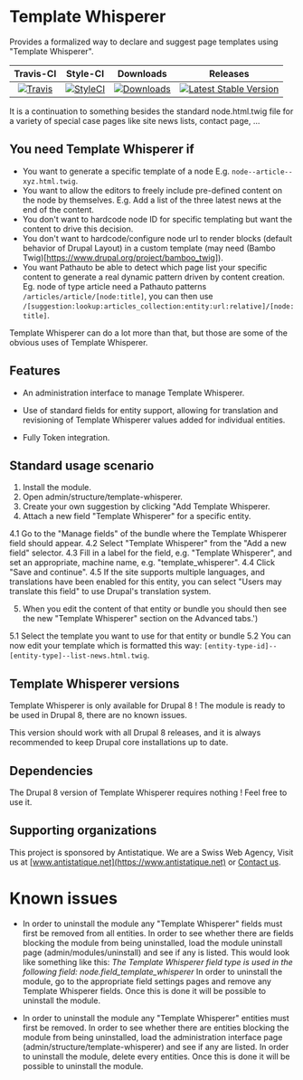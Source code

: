 # Template Whisperer

Provides a formalized way to declare and suggest page templates
using "Template Whisperer".


|       Travis-CI        |        Style-CI         |        Downloads        |         Releases         |
|:----------------------:|:-----------------------:|:-----------------------:|:------------------------:|
| [![Travis](https://img.shields.io/travis/antistatique/drupal-template-whisperer.svg?style=flat-square)](https://travis-ci.org/antistatique/drupal-template-whisperer) | [![StyleCI](https://styleci.io/repos/85471768/shield)](https://styleci.io/repos/85471768) | [![Downloads](https://img.shields.io/badge/downloads-8.x--2.x-green.svg?style=flat-square)](https://ftp.drupal.org/files/projects/template_whisperer-8.x-2.x-dev.tar.gz) | [![Latest Stable Version](https://img.shields.io/badge/release-v2.x--dev-blue.svg?style=flat-square)](https://www.drupal.org/project/template_whisperer/releases) |

It is a continuation to something besides the standard
node.html.twig file for a variety of special case pages
like site news lists, contact page, ...

## You need Template Whisperer if

  - You want to generate a specific template of a node
    E.g. `node--article--xyz.html.twig`.
  - You want to allow the editors to freely include pre-defined content on the
    node by themselves.
    E.g. Add a list of the three latest news at the end of the content.
  - You don't want to hardcode node ID for specific templating but want the content to drive this decision.
  - You don't want to hardcode/configure node url to render blocks (default behavior of Drupal Layout) in a custom template (may need (Bambo Twig)[https://www.drupal.org/project/bamboo_twig]).
  - You want Pathauto be able to detect which page list your specific content to generate a real dynamic pattern driven by content creation.
  Eg. node of type article need a Pathauto patterns `/articles/article/[node:title]`, you can then use `/[suggestion:lookup:articles_collection:entity:url:relative]/[node:title]`.

Template Whisperer can do a lot more than that,
but those are some of the obvious uses of Template Whisperer.

## Features

* An administration interface to manage Template Whisperer.

* Use of standard fields for entity support, allowing for translation and
  revisioning of Template Whisperer values added for individual entities.

* Fully Token integration.

## Standard usage scenario

1. Install the module.
2. Open admin/structure/template-whisperer.
3. Create your own suggestion by clicking "Add Template Whisperer.
4. Attach a new field "Template Whisperer" for a specific entity.

  4.1 Go to the "Manage fields" of the bundle where
  the Template Whisperer field should appear.
  4.2 Select "Template Whisperer" from the "Add a new field" selector.
  4.3 Fill in a label for the field, e.g. "Template Whisperer",
  and set an appropriate, machine name, e.g. "template_whisperer".
  4.4 Click "Save and continue".
  4.5 If the site supports multiple languages, and translations have been
  enabled for this entity, you can select "Users may translate this field" to
  use Drupal's translation system.

5. When you edit the content of that entity or
  bundle you should then see the new "Template Whisperer"
  section on the Advanced tabs.')

  5.1 Select the template you want to use for that entity or bundle
  5.2 You can now edit your template which is formatted this way:
  `[entity-type-id]--[entity-type]--list-news.html.twig`.

## Template Whisperer versions

Template Whisperer is only available for Drupal 8 !
The module is ready to be used in Drupal 8, there are no known issues.

This version should work with all Drupal 8 releases, and it is always
recommended to keep Drupal core installations up to date.

## Dependencies

The Drupal 8 version of Template Whisperer requires nothing !
Feel free to use it.

## Supporting organizations

This project is sponsored by Antistatique. We are a Swiss Web Agency,
Visit us at [www.antistatique.net](https://www.antistatique.net) or
[Contact us](mailto:info@antistatique.net).

# Known issues

* In order to uninstall the module any "Template Whisperer"
  fields must first be removed from all entities.
  In order to see whether there are fields blocking the
  module from being uninstalled, load the module uninstall page
  (admin/modules/uninstall) and see if any is listed. This would look like
  something like this:
  _The Template Whisperer field type is used in the following field:
  node.field_template_whisperer_
  In order to uninstall the module, go to the appropriate field settings pages
  and remove any Template Whisperer fields.
  Once this is done it will be possible to uninstall the module.

* In order to uninstall the module any "Template Whisperer"
  entities must first be removed.
  In order to see whether there are entities blocking the
  module from being uninstalled, load the administration interface page
  (admin/structure/template-whisperer) and see if any are listed.
  In order to uninstall the module, delete every entities.
  Once this is done it will be possible to uninstall the module.
